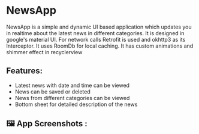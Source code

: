 # NewsApp

NewsApp is a simple and dynamic UI based application which updates you in realtime about the latest news in different categories.
It is designed in google's material UI.
For network calls Retrofit is used and okhttp3 as its Interceptor.
It uses RoomDb for local caching.
It has custom animations and shimmer effect in recyclerview

## Features:
- Latest news with date and time can be viewed
- News can be saved or deleted
- News from different categories can be viewed
- Bottom sheet for detailed description of the news

## 🖼 App Screenshots :


